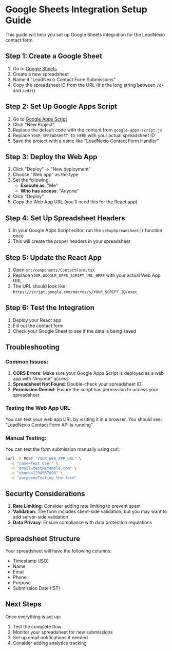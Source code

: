 # Google Sheets Integration Setup Guide

This guide will help you set up Google Sheets integration for the LeadNexio contact form.

## Step 1: Create a Google Sheet

1. Go to [Google Sheets](https://sheets.google.com)
2. Create a new spreadsheet
3. Name it "LeadNexio Contact Form Submissions"
4. Copy the spreadsheet ID from the URL (it's the long string between `/d/` and `/edit`)

## Step 2: Set Up Google Apps Script

1. Go to [Google Apps Script](https://script.google.com)
2. Click "New Project"
3. Replace the default code with the content from `google-apps-script.js`
4. Replace `YOUR_SPREADSHEET_ID_HERE` with your actual spreadsheet ID
5. Save the project with a name like "LeadNexio Contact Form Handler"

## Step 3: Deploy the Web App

1. Click "Deploy" → "New deployment"
2. Choose "Web app" as the type
3. Set the following:
   - **Execute as**: "Me"
   - **Who has access**: "Anyone"
4. Click "Deploy"
5. Copy the Web App URL (you'll need this for the React app)

## Step 4: Set Up Spreadsheet Headers

1. In your Google Apps Script editor, run the `setupSpreadsheet()` function once
2. This will create the proper headers in your spreadsheet

## Step 5: Update the React App

1. Open `src/components/ContactForm.tsx`
2. Replace `YOUR_GOOGLE_APPS_SCRIPT_URL_HERE` with your actual Web App URL
3. The URL should look like: `https://script.google.com/macros/s/YOUR_SCRIPT_ID/exec`

## Step 6: Test the Integration

1. Deploy your React app
2. Fill out the contact form
3. Check your Google Sheet to see if the data is being saved

## Troubleshooting

### Common Issues:

1. **CORS Errors**: Make sure your Google Apps Script is deployed as a web app with "Anyone" access
2. **Spreadsheet Not Found**: Double-check your spreadsheet ID
3. **Permission Denied**: Ensure the script has permission to access your spreadsheet

### Testing the Web App URL:

You can test your web app URL by visiting it in a browser. You should see:
"LeadNexio Contact Form API is running"

### Manual Testing:

You can test the form submission manually using curl:
```bash
curl -X POST "YOUR_WEB_APP_URL" \
  -d "name=Test User" \
  -d "email=test@example.com" \
  -d "phone=1234567890" \
  -d "purpose=Testing the form"
```

## Security Considerations

1. **Rate Limiting**: Consider adding rate limiting to prevent spam
2. **Validation**: The form includes client-side validation, but you may want to add server-side validation
3. **Data Privacy**: Ensure compliance with data protection regulations

## Spreadsheet Structure

Your spreadsheet will have the following columns:
- Timestamp (ISO)
- Name
- Email
- Phone
- Purpose
- Submission Date (IST)

## Next Steps

Once everything is set up:
1. Test the complete flow
2. Monitor your spreadsheet for new submissions
3. Set up email notifications if needed
4. Consider adding analytics tracking 
